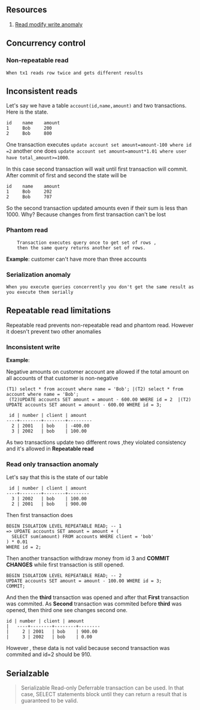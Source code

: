 ## Resources
1.  [Read modify write anomaly](https://wiki.postgresql.org/wiki/Hibernate_oplocks)

## Concurrency control

### Non-repeatable read 

	When tx1 reads row twice and gets different results

## Inconsistent reads
Let's say we have a table `account(id,name,amount)` and two transactions. Here is the state.
```
id    name    amount
1     Bob     200 
2     Bob     800 
```
One transaction executes `update account set amount=amount-100 where id =2` another one does 
`update account set amount=amount*1.01 where user have total_amount>=1000`.

In this case second transaction will wait until first transaction will commit. After commit of first and second the state will be

```
id    name    amount
1     Bob     202 
2     Bob     707 
```
So the second transaction updated amounts even if their sum is less than 1000. Why? Because changes from first transaction can't be lost 

### Phantom read
		Transaction executes query once to get set of rows , 
		then the same query returns another set of rows. 

   **Example**: customer can't have more than three accounts

	
### Serialization anomaly

	When you execute queries concerrently you don't get the same result as you execute them serially
	
	
## Repeatable read limitations

Repeatable read prevents non-repeatable read and phantom read. However it doesn't prevent two other anomalies

### Inconsistent write

**Example**:  

Negative amounts on customer account are allowed if the total amount on all accounts of that customer is non-negative

```
(T1) select * from account where name = 'Bob'; |(T2) select * from account where name = 'Bob'; 
 (T2)UPDATE accounts SET amount = amount - 600.00 WHERE id = 2  |(T2) UPDATE accounts SET amount = amount - 600.00 WHERE id = 3;
 
 id | number | client | amount 
----+--------+--------+---------
  2 | 2001   | bob    | -400.00
  3 | 2002   | bob    | 100.00
```
As two transactions update two different rows ,they violated consistency and it's allowed 
in **Repeatable read**

### Read only transaction anomaly 

Let's say that this is the state of our table

```
 id | number | client | amount
----+--------+--------+--------
  3 | 2002   | bob    | 100.00
  2 | 2001   | bob    | 900.00
```
Then first transaction does

```
BEGIN ISOLATION LEVEL REPEATABLE READ; -- 1
=> UPDATE accounts SET amount = amount + (
  SELECT sum(amount) FROM accounts WHERE client = 'bob'
) * 0.01
WHERE id = 2;
```
Then another transaction withdraw money from id 3 and **COMMIT CHANGES** while first transaction is still opened.
```
BEGIN ISOLATION LEVEL REPEATABLE READ; -- 2
UPDATE accounts SET amount = amount - 100.00 WHERE id = 3;
COMMIT;
```
And then the **third** transaction was opened and after that **First** transaction was commited.
As **Second** transaction was commited before **third** was opened, then third one see changes 
second one.
```
id | number | client | amount
|   ----+--------+--------+--------
|     2 | 2001   | bob    | 900.00
|     3 | 2002   | bob    | 0.00
```
However , these data is not valid because second transaction was commited and id=2 
should be 910.


## Serialzable
>Serializable Read-only Deferrable transaction can be used. 
>In that case, SELECT statements block until they can return a 
>result that is guaranteed to be valid.
